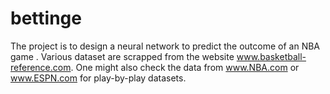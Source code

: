 # bettinge
The project is to design a neural network to predict the outcome of an NBA game .
Various dataset are scrapped from the website www.basketball-reference.com.
One might also check the data from www.NBA.com or www.ESPN.com for play-by-play datasets. 

